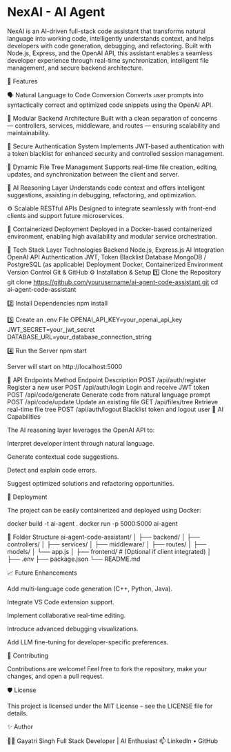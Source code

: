  # NexAI - AI Agent 

NexAI is an AI-driven full-stack code assistant that transforms natural language into working code, intelligently understands context, and helps developers with code generation, debugging, and refactoring.
Built with Node.js, Express, and the OpenAI API, this assistant enables a seamless developer experience through real-time synchronization, intelligent file management, and secure backend architecture.

🚀 Features

🗣️ Natural Language to Code Conversion
Converts user prompts into syntactically correct and optimized code snippets using the OpenAI API.

🧩 Modular Backend Architecture
Built with a clean separation of concerns — controllers, services, middleware, and routes — ensuring scalability and maintainability.

🔐 Secure Authentication System
Implements JWT-based authentication with a token blacklist for enhanced security and controlled session management.

📁 Dynamic File Tree Management
Supports real-time file creation, editing, updates, and synchronization between the client and server.

🤖 AI Reasoning Layer
Understands code context and offers intelligent suggestions, assisting in debugging, refactoring, and optimization.

⚙️ Scalable RESTful APIs
Designed to integrate seamlessly with front-end clients and support future microservices.

🐳 Containerized Deployment
Deployed in a Docker-based containerized environment, enabling high availability and modular service orchestration.

🧰 Tech Stack
Layer	Technologies
Backend	Node.js, Express.js
AI Integration	OpenAI API
Authentication	JWT, Token Blacklist
Database	MongoDB / PostgreSQL (as applicable)
Deployment	Docker, Containerized Environment
Version Control	Git & GitHub
⚙️ Installation & Setup
1️⃣ Clone the Repository
git clone https://github.com/yourusername/ai-agent-code-assistant.git
cd ai-agent-code-assistant

2️⃣ Install Dependencies
npm install

3️⃣ Create an .env File
OPENAI_API_KEY=your_openai_api_key
JWT_SECRET=your_jwt_secret
DATABASE_URL=your_database_connection_string

4️⃣ Run the Server
npm start


Server will start on http://localhost:5000

🧪 API Endpoints
Method	Endpoint	Description
POST	/api/auth/register	Register a new user
POST	/api/auth/login	Login and receive JWT token
POST	/api/code/generate	Generate code from natural language prompt
POST	/api/code/update	Update an existing file
GET	/api/files/tree	Retrieve real-time file tree
POST	/api/auth/logout	Blacklist token and logout user
🧠 AI Capabilities

The AI reasoning layer leverages the OpenAI API to:

Interpret developer intent through natural language.

Generate contextual code suggestions.

Detect and explain code errors.

Suggest optimized solutions and refactoring opportunities.

🐳 Deployment

The project can be easily containerized and deployed using Docker:

docker build -t ai-agent .
docker run -p 5000:5000 ai-agent

📂 Folder Structure
ai-agent-code-assistant/
│
├── backend/
│   ├── controllers/
│   ├── services/
│   ├── middleware/
│   ├── routes/
│   ├── models/
│   └── app.js
│
├── frontend/   # (Optional if client integrated)
│
├── .env
├── package.json
└── README.md

📈 Future Enhancements

Add multi-language code generation (C++, Python, Java).

Integrate VS Code extension support.

Implement collaborative real-time editing.

Introduce advanced debugging visualizations.

Add LLM fine-tuning for developer-specific preferences.

🤝 Contributing

Contributions are welcome!
Feel free to fork the repository, make your changes, and open a pull request.

🛡️ License

This project is licensed under the MIT License – see the LICENSE
 file for details.

✨ Author

👩‍💻 Gayatri Singh
Full Stack Developer | AI Enthusiast
📫 LinkedIn
 • GitHub
